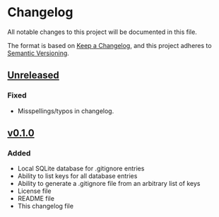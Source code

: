 # Changelog

All notable changes to this project will be documented in this file.

The format is based on [Keep a Changelog](https://keepachangelog.com/en/1.0.0/),
and this project adheres to [Semantic Versioning](https://semver.org/spec/v2.0.0.html).

## [Unreleased]

### Fixed

- Misspellings/typos in changelog.

## [v0.1.0]

### Added

- Local SQLite database for .gitignore entries
- Ability to list keys for all database entries
- Ability to generate a .gitignore file from an arbitrary list of keys
- License file
- README file
- This changelog file
  
[Unreleased]: https://github.com/iAmSomeone2/ignore-gen/compare/v0.1.0...main
[v0.1.0]: https://github.com/iAmSomeone2/ignore-gen/releases/tag/v0.1.0
